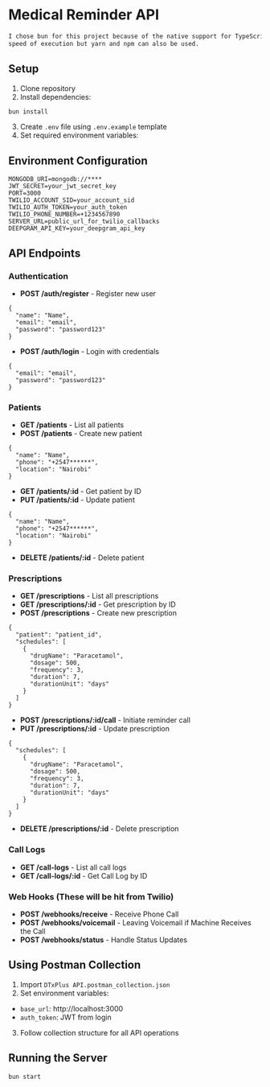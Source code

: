# Medical Reminder API

```bash
I chose bun for this project because of the native support for TypeScript and the 
speed of execution but yarn and npm can also be used.
```

## Setup
1. Clone repository
2. Install dependencies:
```bash
bun install
```
3. Create `.env` file using `.env.example` template
4. Set required environment variables:

## Environment Configuration
```
MONGODB_URI=mongodb://****
JWT_SECRET=your_jwt_secret_key
PORT=3000
TWILIO_ACCOUNT_SID=your_account_sid
TWILIO_AUTH_TOKEN=your_auth_token
TWILIO_PHONE_NUMBER=+1234567890
SERVER_URL=public_url_for_twilio_callbacks
DEEPGRAM_API_KEY=your_deepgram_api_key
```

## API Endpoints

### Authentication
- **POST /auth/register** - Register new user
```
{
  "name": "Name",
  "email": "email",
  "password": "password123"
}
```
- **POST /auth/login** - Login with credentials
```
{
  "email": "email",
  "password": "password123"
}
```

### Patients
- **GET /patients** - List all patients
- **POST /patients** - Create new patient
```
{
  "name": "Name",
  "phone": "+2547******",
  "location": "Nairobi"
}
```

- **GET /patients/:id** - Get patient by ID
- **PUT /patients/:id** - Update patient
```
{
  "name": "Name",
  "phone": "+2547******",
  "location": "Nairobi"
}
```
- **DELETE /patients/:id** - Delete patient

### Prescriptions
- **GET /prescriptions** - List all prescriptions
- **GET /prescriptions/:id** - Get prescription by ID
- **POST /prescriptions** - Create new prescription
```
{
  "patient": "patient_id",
  "schedules": [
    {
      "drugName": "Paracetamol",
      "dosage": 500,
      "frequency": 3,
      "duration": 7,
      "durationUnit": "days"
    }
  ]
}
```
- **POST /prescriptions/:id/call** - Initiate reminder call
- **PUT /prescriptions/:id** - Update prescription
```
{
  "schedules": [
    {
      "drugName": "Paracetamol",
      "dosage": 500,
      "frequency": 3,
      "duration": 7,
      "durationUnit": "days"
    }
  ]
}
```
- **DELETE /prescriptions/:id** - Delete prescription

### Call Logs
- **GET /call-logs** - List all call logs
- **GET /call-logs/:id** - Get Call Log by ID

### Web Hooks (These will be hit from Twilio)
- **POST /webhooks/receive** - Receive Phone Call
- **POST /webhooks/voicemail** - Leaving Voicemail if Machine Receives the Call
- **POST /webhooks/status** - Handle Status Updates

## Using Postman Collection
1. Import `DTxPlus API.postman_collection.json`
2. Set environment variables:
  - `base_url`: http://localhost:3000
  - `auth_token`: JWT from login
3. Follow collection structure for all API operations

## Running the Server
```bash
bun start
```